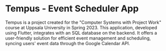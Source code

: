 # Tempus - Event Scheduler App

Tempus is a project created for the "Computer Systems with Project Work" course at Uppsala University in Spring 2023. This application, developed using Flutter, integrates with an SQL database on the backend. It offers a user-friendly solution for efficient event management and scheduling, syncing users' event data through the Google Calendar API.
